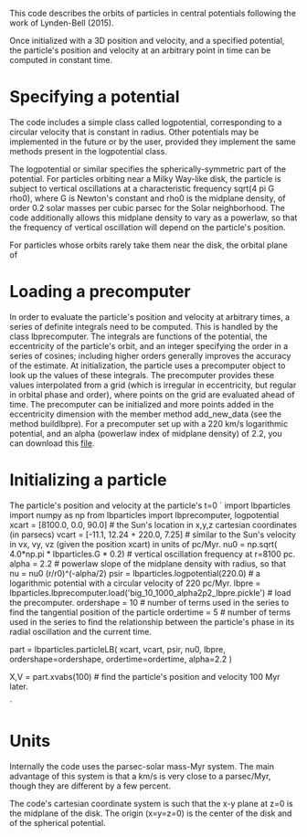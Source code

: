 This code describes the orbits of particles in central potentials following the work of Lynden-Bell (2015).

Once initialized with a 3D position and velocity, and a specified potential, the particle's position and velocity at an arbitrary point in time can be computed in constant time.

# Specifying a potential 

The code includes a simple class called logpotential, corresponding to a circular velocity that is constant in radius. Other potentials may be implemented in the future or by the user, provided they implement the same methods present in the logpotential class.

The logpotential or similar specifies the spherically-symmetric part of the potential. For particles orbiting near a Milky Way-like disk, the particle is subject to vertical oscillations at a characteristic frequency sqrt(4 pi G rho0), where G is Newton's constant and rho0 is the midplane density, of order 0.2 solar masses per cubic parsec for the Solar neighborhood. The code additionally allows this midplane density to vary as a powerlaw, so that the frequency of vertical oscillation will depend on the particle's position.

For particles whose orbits rarely take them near the disk, the orbital plane of 

# Loading a precomputer 

In order to evaluate the particle's position and velocity at arbitrary times, a series of definite integrals need to be computed. This is handled by the class lbprecomputer. The integrals are functions of the potential, the eccentricity of the particle's orbit, and an integer specifying the order in a series of cosines; including higher orders generally improves the accuracy of the estimate. At initialization, the particle uses a precomputer object to look up the values of these integrals. The precomputer provides these values interpolated from a grid (which is irregular in eccentricity, but regular in orbital phase and order), where points on the grid are evaluated ahead of time. The precomputer can be initialized and more points added in the eccentricity dimension with the member method add\_new\_data (see the method buildlbpre). For a precomputer set up with a 220 km/s logarithmic potential, and an alpha (powerlaw index of midplane density) of 2.2, you can download this [file](https://www.dropbox.com/scl/fi/do318kg26e80mxqdehq5d/big_10_1000_alpha2p2_lbpre.pickle?rlkey=k1i9m5p9bs2obs2co2rwyqt8d&dl=1).

# Initializing a particle 

The particle's position and velocity at the particle's t=0
`
import lbparticles
import numpy as np
from lbparticles import lbprecomputer, logpotential
xcart = [8100.0, 0.0, 90.0] # the Sun's location in x,y,z cartesian coordinates (in parsecs)
vcart = [-11.1, 12.24 + 220.0, 7.25] # similar to the Sun's velocity in vx, vy, vz (given the position xcart) in units of pc/Myr.
nu0 = np.sqrt( 4.0*np.pi * lbparticles.G * 0.2) # vertical oscillation frequency at r=8100 pc.
alpha = 2.2 # powerlaw slope of the midplane density with radius, so that nu = nu0 (r/r0)^(-alpha/2)
psir = lbparticles.logpotential(220.0) # a logarithmic potential with a circular velocity of 220 pc/Myr.
lbpre = lbparticles.lbprecomputer.load('big_10_1000_alpha2p2_lbpre.pickle') # load the precomputer.
ordershape = 10 # number of terms used in the series to find the tangential position of the particle
ordertime = 5 # number of terms used in the series to find the relationship between the particle's phase in its radial oscillation and the current time.

part = lbparticles.particleLB( xcart, vcart, psir, nu0, lbpre, ordershape=ordershape, ordertime=ordertime, alpha=2.2 )

X,V = part.xvabs(100) # find the particle's position and velocity 100 Myr later.

` 


# Units 

Internally the code uses the parsec-solar mass-Myr system. The main advantage of this system is that a km/s is very close to a parsec/Myr, though they are different by a few percent.

The code's cartesian coordinate system is such that the x-y plane at z=0 is the midplane of the disk. The origin (x=y=z=0) is the center of the disk and of the spherical potential. 

